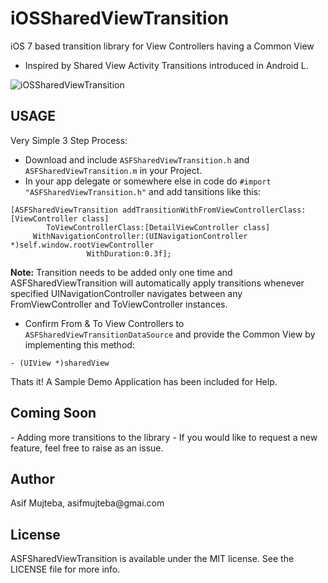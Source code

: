iOSSharedViewTransition
=======================

iOS 7 based transition library for View Controllers having a Common View

- Inspired by Shared View Activity Transitions introduced in Android L.

![iOSSharedViewTransition](https://raw.githubusercontent.com/asifmujteba/iOSSharedViewTransition/master/sample.gif)

<h2>USAGE</h2>
Very Simple 3 Step Process:

- Download and include `ASFSharedViewTransition.h` and `ASFSharedViewTransition.m` in your Project.
- In your app delegate or somewhere else in code do `#import "ASFSharedViewTransition.h"` and add tansitions like this:
````
[ASFSharedViewTransition addTransitionWithFromViewControllerClass:[ViewController class]
        ToViewControllerClass:[DetailViewController class]
     WithNavigationController:(UINavigationController *)self.window.rootViewController
                 WithDuration:0.3f];
````

**Note:** Transition needs to be added only one time and ASFSharedViewTransition will automatically apply transitions whenever specified UINavigationController navigates between any FromViewController and ToViewController instances.

- Confirm From & To View Controllers to `ASFSharedViewTransitionDataSource` and provide the Common View by implementing this method:
````
- (UIView *)sharedView
````

Thats it! A Sample Demo Application has been included for Help.

<h2>Coming Soon</h2>
- Adding more transitions to the library
- If you would like to request a new feature, feel free to raise as an issue.

<h2>Author</h2>
Asif Mujteba, asifmujteba@gmai.com

<h2>License</h2>
ASFSharedViewTransition is available under the MIT license. See the LICENSE file for more info.

